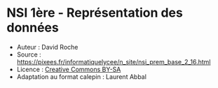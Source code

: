 # NSI 1ère - Représentation des données

* Auteur : David Roche
* Source : https://pixees.fr/informatiquelycee/n_site/nsi_prem_base_2_16.html
* Licence : [Creative Commons BY-SA](https://creativecommons.org/licenses/by-sa/2.0/)
* Adaptation au format calepin : Laurent Abbal 
